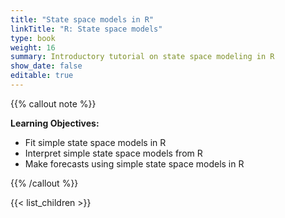 ```yaml
---
title: "State space models in R"
linkTitle: "R: State space models"
type: book
weight: 16
summary: Introductory tutorial on state space modeling in R
show_date: false
editable: true
---
```


{{% callout note %}}

**Learning Objectives:**
* Fit simple state space models in R
* Interpret simple state space models from R
* Make forecasts using simple state space models in R

{{% /callout %}}

{{< list_children >}}
